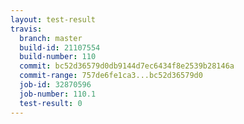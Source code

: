 ```yaml
---
layout: test-result
travis:
  branch: master
  build-id: 21107554
  build-number: 110
  commit: bc52d36579d0db9144d7ec6434f8e2539b28146a
  commit-range: 757de6fe1ca3...bc52d36579d0
  job-id: 32870596
  job-number: 110.1
  test-result: 0
---
```

